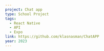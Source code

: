 ```yaml
---
project: Chat app
type: School Project
tags:
  - React Native
  - API
  - Expo
link: https://github.com/klasnasman/ChatAPP
year: 2023
---
```

